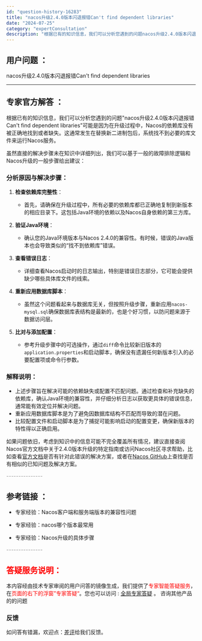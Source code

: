 ```yaml
---
id: "question-history-16283"
title: "nacos升级2.4.0版本闪退报错Can't find dependent libraries"
date: "2024-07-25"
category: "expertConsultation"
description: "根据已有的知识信息，我们可以分析您遇到的问题nacos升级2.4.0版本闪退报错Can't find dependent libraries可能是因为在升级过程中，Nacos的依赖库没有被正确地找到或者缺失。这通常发生在替换新二进制包后，系统找不到必要的库文件来运行Nacos服务。虽然直接的解决步骤"
---
```


## 用户问题 ： 
 nacos升级2.4.0版本闪退报错Can't find dependent libraries  

---------------
## 专家官方解答 ：

根据已有的知识信息，我们可以分析您遇到的问题"nacos升级2.4.0版本闪退报错Can't find dependent libraries"可能是因为在升级过程中，Nacos的依赖库没有被正确地找到或者缺失。这通常发生在替换新二进制包后，系统找不到必要的库文件来运行Nacos服务。

虽然直接的解决步骤未在知识中详细列出，我们可以基于一般的故障排除逻辑和Nacos升级的一般步骤给出建议：

### 分析原因与解决步骤：

1. **检查依赖库完整性**：
   - 首先，请确保在升级过程中，所有必要的依赖库都已正确地复制到新版本的相应目录下。这包括Java环境的依赖以及Nacos自身依赖的第三方库。
   
2. **验证Java环境**：
   - 确认您的Java环境版本与Nacos 2.4.0的兼容性。有时候，错误的Java版本也会导致类似的“找不到依赖库”错误。
   
3. **查看错误日志**：
   - 详细查看Nacos启动时的日志输出，特别是错误日志部分，它可能会提供缺少哪些具体库文件的线索。
   
4. **重新应用数据库脚本**：
   - 虽然这个问题看起来与数据库无关，但按照升级步骤，重新应用`nacos-mysql.sql`确保数据库表结构是最新的，也是个好习惯，以防问题来源于数据访问层。

5. **比对与添加配置**：
   - 参考升级步骤中的可选操作，通过`diff`命令比较新旧版本的`application.properties`和启动脚本，确保没有遗漏任何新版本引入的必要配置项或命令行参数。

### 解释说明：

- 上述步骤旨在解决可能的依赖缺失或配置不匹配问题。通过检查和补充缺失的依赖库，确认Java环境的兼容性，并仔细分析日志以获取更具体的错误信息，通常能有效定位并解决问题。
- 重新应用数据库脚本是为了避免因数据库结构不匹配而导致的潜在问题。
- 比较配置文件和启动脚本是为了捕捉可能影响启动的配置变更，确保新版本的特性得以正确启用。

如果问题依旧，考虑到知识中的信息可能不完全覆盖所有情况，建议直接查阅Nacos官方文档中关于2.4.0版本升级的特定指南或访问Nacos社区寻求帮助，比如查看[官方文档](https://nacos.io/zh-cn/docs/2.0.0-upgrading.html)是否有针对此错误的解决方案，或者在[Nacos GitHub](https://github.com/alibaba/nacos/issues)上查找是否有相似的已知问题及解决方案。


<font color="#949494">---------------</font> 


## 参考链接 ：

* 专家经验：Nacos客户端和服务端版本的兼容性问题 
 
 * 专家经验：nacos哪个版本最常用 
 
 * 专家经验：Nacos升级的具体步骤 


 <font color="#949494">---------------</font> 
 


## <font color="#FF0000">答疑服务说明：</font> 

本内容经由技术专家审阅的用户问答的镜像生成，我们提供了<font color="#FF0000">专家智能答疑服务</font>，在<font color="#FF0000">页面的右下的浮窗”专家答疑“</font>。您也可以访问 : [全局专家答疑](https://answer.opensource.alibaba.com/docs/intro) 。 咨询其他产品的的问题

### 反馈
如问答有错漏，欢迎点：[差评](https://ai.nacos.io/user/feedbackByEnhancerGradePOJOID?enhancerGradePOJOId=16296)给我们反馈。
